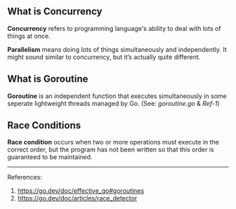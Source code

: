 ## What is Concurrency
**Concurrency** refers to programming language's ability to deal with lots of things at once.

**Parallelism** means doing lots of things simultaneously and independently. It might sound similar to concurrency, but it’s actually quite different.

## What is Goroutine
**Goroutine** is an independent function that executes simultaneously in some seperate lightweight threads managed by Go. (See: *goroutine.go* & *Ref-1*)

## Race Conditions
**Race condition** occurs when two or more operations must execute in the correct order, but the program has not been written so that this order is guaranteed to be maintained.

---
References:
1. https://go.dev/doc/effective_go#goroutines
2. https://go.dev/doc/articles/race_detector
